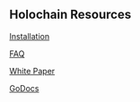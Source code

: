 ## Holochain Resources 

[Installation](../#installation)

[FAQ](FAQ)

[White Paper](http://ceptr.org/projects/holochain)

[GoDocs](https://godoc.org/github.com/metacurrency/holochain)